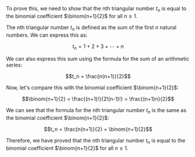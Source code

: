  To prove this, we need to show that the nth triangular number $t_n$ is equal to the binomial coefficient $\binom{n+1}{2}$ for all $n \geq 1$.

The nth triangular number $t_n$ is defined as the sum of the first $n$ natural numbers. We can express this as:

$$t_n = 1 + 2 + 3 + \cdots + n$$

We can also express this sum using the formula for the sum of an arithmetic series:

$$t_n = \frac{n(n+1)}{2}$$

Now, let's compare this with the binomial coefficient $\binom{n+1}{2}$:

$$\binom{n+1}{2} = \frac{(n+1)!}{2!(n-1)!} = \frac{(n+1)n}{2}$$

We can see that the formula for the nth triangular number $t_n$ is the same as the binomial coefficient $\binom{n+1}{2}$:

$$t_n = \frac{n(n+1)}{2} = \binom{n+1}{2}$$

Therefore, we have proved that the nth triangular number $t_n$ is equal to the binomial coefficient $\binom{n+1}{2}$ for all $n \geq 1$.